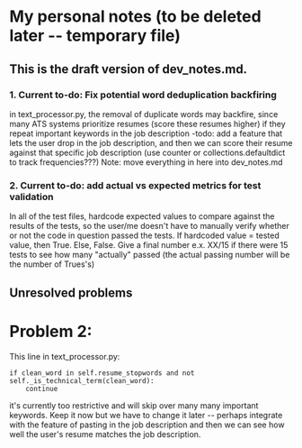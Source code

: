 # My personal notes (to be deleted later -- temporary file)
## This is the draft version of dev_notes.md. 
### 1. Current to-do: Fix potential word deduplication backfiring 
in text_processor.py, the removal of duplicate words may backfire, since many ATS systems prioritize resumes (score these resumes higher) if they repeat important keywords in the job description
-todo: add a feature that lets the user drop in the job description, and then we can score 
their resume against that specific job description
(use counter or collections.defaultdict to track frequencies???)
Note: move everything in here into dev_notes.md 

### 2. Current to-do: add actual vs expected metrics for test validation
In all of the test files, hardcode expected values to compare against the results of the tests,
so the user/me doesn't have to manually verify whether or not the code in question passed the tests. If hardcoded value = tested value, then True. Else, False. Give a final number e.x. XX/15 if there were 15 tests to see how many "actually" passed (the actual passing number will be the number of Trues's)

## Unresolved problems 
# Problem 2: 
This line in text_processor.py: 
```
if clean_word in self.resume_stopwords and not self._is_technical_term(clean_word): 
    continue
```
it's currently too restrictive and will skip over many many important keywords.
Keep it now but we have to change it later -- perhaps integrate with the feature of 
pasting in the job description and then we can see how well the user's resume matches 
the job description. 